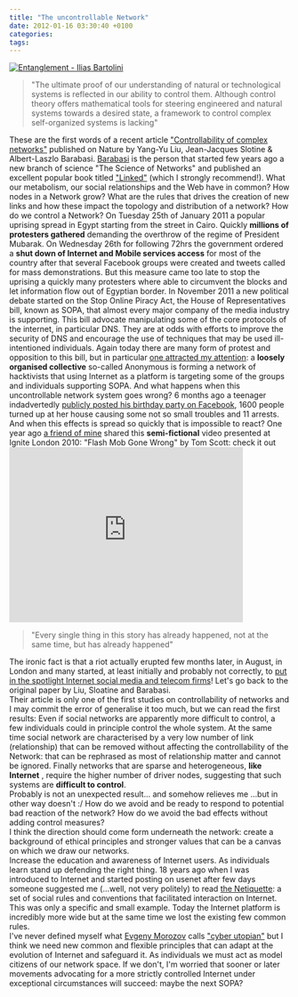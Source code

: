 ```yaml
---
title: "The uncontrollable Network"
date: 2012-01-16 03:30:40 +0100
categories: 
tags: 
---
```


[![Entanglement - Ilias Bartolini](/~brain/content/network.png)](http://www.flickr.com/photos/iliasbartolini/4543902755/lightbox) 

> "The ultimate proof of our understanding of natural or technological systems is reflected in our ability to control them. Although control theory offers mathematical tools for steering engineered and natural systems towards a desired state, a framework to control complex self-organized systems is lacking"

 These are the first words of a recent article ["Controllability of complex networks"](http://www.nature.com/nature/journal/v473/n7346/full/nature10011.html) published on Nature by Yang-Yu Liu, Jean-Jacques Slotine & Albert-Laszlo Barabasi. [Barabasi](http://en.wikipedia.org/wiki/Albert-L%C3%A1szl%C3%B3_Barab%C3%A1si) is the person that started few years ago a new branch of science "The Science of Networks" and published an excellent popular book titled ["Linked"](http://www.anobii.com/books/00f726c975093ed800/) (which I strongly recommend!). What our metabolism, our social relationships and the Web have in common? How nodes in a Network grow? What are the rules that drives the creation of new links and how these impact the topology and distribution of a network? How do we control a Network? On Tuesday 25th of January 2011 a popular uprising spread in Egypt starting from the street in Cairo. Quickly **millions of protesters gathered** demanding the overthrow of the regime of President Mubarak. On Wednesday 26th for following 72hrs the government ordered a **shut down of Internet and Mobile services access** for most of the country after that several Facebook groups were created and tweets called for mass demonstrations. But this measure came too late to stop the uprising a quickly many protesters where able to circumvent the blocks and let information flow out of Egyptian border. In November 2011 a new political debate started on the <string>Stop Online Piracy Act</string>, the House of Representatives bill, known as SOPA, that almost every major company of the media industry is supporting. This bill advocate manipulating some of the core protocols of the internet, in particular DNS. They are at odds with efforts to improve the security of DNS and encourage the use of techniques that may be used ill-intentioned individuals. Again today there are many form of protest and opposition to this bill, but in particular [one attracted my attention](http://mediadecoder.blogs.nytimes.com/2012/01/13/activist-group-opposing-antipiracy-bill-posts-information-on-media-executives/): a **loosely organised collective** so-called Anonymous is forming a network of hacktivists that using Internet as a platform is targeting some of the groups and individuals supporting SOPA. And what happens when this uncontrollable network system goes wrong? 6 months ago a teenager indadvertedly [publicly posted his birthday party on Facebook](http://www.telegraph.co.uk/technology/facebook/8561253/Teenagers-remorse-over-Facebook-house-party.html), 1600 people turned up at her house causing some not so small troubles and 11 arrests. And when this effects is spread so quickly that is impossible to react? One year ago [a friend of mine](http://www.lucasartoni.com/video/ignite-london-flashmod-goes-wrong-by-tom-scott) shared this **semi-fictional** video presented at Ignite London 2010: "Flash Mob Gone Wrong" by Tom Scott: check it out <iframe title="YouTube video player" src="http://www.youtube.com/embed/RyMdOT8YJgY" width="420" height="315" frameborder="0"></iframe> 

> "Every single thing in this story has already happened, not at the same time, but has already happened"

 The ironic fact is that a riot actually erupted few months later, in August, in London and many started, at least initially and probably not correctly, to [put in the spotlight Internet social media and telecom firms](http://www.guardian.co.uk/business/2011/aug/21/riots-throw-telecoms-firms-social-media-controls-into-spotlight)! Let's go back to the original paper by Liu, Sloatine and Barabasi.   
 Their article is only one of the first studies on controllability of networks and I may commit the error of generalise it too much, but we can read the first results: Even if social networks are apparently more difficult to control, a few individuals could in principle control the whole system. At the same time social network are characterised by a very low number of link (relationship) that can be removed without affecting the controllability of the Network: that can be rephrased as most of relationship matter and cannot be ignored. Finally networks that are sparse and heterogeneous, **like Internet** , require the higher number of driver nodes, suggesting that such systems are **difficult to control**.  
 Probably is not an unexpected result... and somehow relieves me ...but in other way doesn't :/ How do we avoid and be ready to respond to potential bad reaction of the network? How do we avoid the bad effects without adding control measures?  
 I think the direction should come form underneath the network: create a background of ethical principles and stronger values that can be a canvas on which we draw our networks.  
 Increase the education and awareness of Internet users. As individuals learn stand up defending the right thing. 18 years ago when I was introduced to Internet and started posting on usenet after few days someone suggested me (...well, not very politely) to read [the Netiquette](http://tools.ietf.org/html/rfc1855): a set of social rules and conventions that facilitated interaction on Internet.  
 This was only a specific and small example. Today the Internet platform is incredibly more wide but at the same time we lost the existing few common rules.  
 I've never defined myself what [Evgeny Morozov](http://en.wikipedia.org/wiki/Evgeny_Morozov) calls ["cyber utopian"](http://en.wikipedia.org/wiki/Cyber-utopianism) but I think we need new common and flexible principles that can adapt at the evolution of Internet and safeguard it. As individuals we must act as model citizens of our network space. If we don't, I'm worried that sooner or later movements advocating for a more strictly controlled Internet under exceptional circumstances will succeed: maybe the next SOPA?
